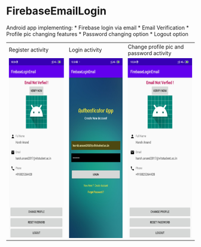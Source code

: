 # FirebaseEmailLogin
Android app implementing:
	* Firebase login via email
	* Email Verification
	* Profile pic changing features
	* Password changing option
	* Logout option

<table>
  <tr>
    <td>Register activity</td>
     <td>Login activity</td>
     <td>Change profile pic and password activity</td>
  </tr>
  <tr>
    <td><img src="Screenshots/Screenshot_2020-04-17-10-24-10-146_com.example.firebaseloginemail.jpg" height=480></td>
    <td><img src="Screenshots/Screenshot_2020-04-17-10-24-43-530_com.example.firebaseloginemail.jpg" height=480></td>
    <td><img src="Screenshots/Screenshot_2020-04-17-10-24-10-146_com.example.firebaseloginemail.jpg" height=480></td>
  </tr>
 </table>